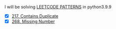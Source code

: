 I will be solving [LEETCODE PATTERNS](https://seanprashad.com/leetcode-patterns/) in python3.9.9

- [x] [217. Contains Duplicate](https://leetcode.com/problems/contains-duplicate/)
- [x] [268. Missing Number](https://leetcode.com/problems/missing-number/)
